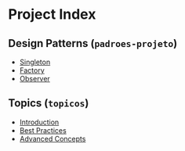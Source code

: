 # Project Index

## Design Patterns (`padroes-projeto`)
- [Singleton](./padroes-projeto/singleton.md)
- [Factory](./padroes-projeto/factory.md)
- [Observer](./padroes-projeto/observer.md)
<!-- Add more as needed -->

## Topics (`topicos`)
- [Introduction](./topicos/introduction.md)
- [Best Practices](./topicos/best-practices.md)
- [Advanced Concepts](./topicos/advanced-concepts.md)


<!-- Add more as needed -->